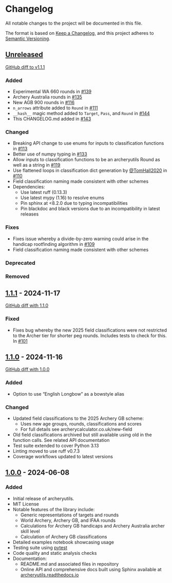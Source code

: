 # Changelog

All notable changes to the project will be documented in this file.

The format is based on [Keep a Changelog](https://keepachangelog.com/en/1.1.0/),
and this project adheres to [Semantic Versioning](https://semver.org/spec/v2.0.0.html).

## [Unreleased](https://github.com/jatkinson1000/archeryutils/compare/v1.1.1...HEAD)

[GitHub diff to v1.1.1](https://github.com/jatkinson1000/archeryutils/compare/v1.1.1...HEAD)

### Added

- Experimental WA 660 rounds in [#139](https://github.com/jatkinson1000/archeryutils/pull/139)
- Archery Australia rounds in [#135](https://github.com/jatkinson1000/archeryutils/pull/135)
- New AGB 900 rounds in [#116](https://github.com/jatkinson1000/archeryutils/pull/116)
- `n_arrows` attribute added to `Round` in [#111](https://github.com/jatkinson1000/archeryutils/pull/111)
- `__hash__` magic method added to `Target`, `Pass`, and `Round` in [#144](https://github.com/jatkinson1000/archeryutils/pull/144)
- This CHANGELOG.md added in [#143](https://github.com/jatkinson1000/archeryutils/pull/143)

### Changed

- Breaking API change to use enums for inputs to classification functions in
  [#113](https://github.com/jatkinson1000/archeryutils/pull/113)
- Better use of numpy typing in [#133](https://github.com/jatkinson1000/archeryutils/pull/133)
- Allow inputs to classification functions to be an archeryutils Round as well as a string
  in [#119](https://github.com/jatkinson1000/archeryutils/pull/119)
- Use flattened loops in classification dict generation by [@TomHall2020](https://github.com/TomHall2020)
  in [#110](https://github.com/jatkinson1000/archeryutils/pull/110)
- Field classification naming made consistent with other schemes
- Dependencies:
  - Use latest ruff (0.13.3)
  - Use latest mypy (1.16) to resolve enums
  - Pin sphinx at <8.2.0 due to typing incompatibilities
  - Pin blackdoc and black versions due to an incompatibility in latest releases

### Fixes

- Fixes issue whereby a divide-by-zero warning could arise in the handicap rootfinding
  algorithm in [#109](https://github.com/jatkinson1000/archeryutils/pull/109)
- Field classification naming made consistent with other schemes

### Deprecated

### Removed


## [1.1.1](https://github.com/jatkinson1000/archeryutils/releases/tag/v1.1.1) - 2024-11-17

[GitHub diff with 1.1.0](https://github.com/jatkinson1000/archeryutils/compare/v1.1.0...v1.1.1)

### Fixed

- Fixes bug whereby the new 2025 field classifications were not restricted to the
  Archer tier for shorter peg rounds. Includes tests to check for this.
  In [#101](https://github.com/jatkinson1000/archeryutils/pull/101)


## [1.1.0](https://github.com/jatkinson1000/archeryutils/releases/tag/v1.1.0) - 2024-11-16

[GitHub diff with 1.0.0](https://github.com/jatkinson1000/archeryutils/compare/v1.0.0...v1.1.0)

### Added

- Option to use “English Longbow” as a bowstyle alias

### Changed

- Updated field classifications to the 2025 Archery GB scheme:
    - Uses new age groups, rounds, classifications and scores
    - For full details see archerycalculator.co.uk/new-field
- Old field classifications archived but still available using old in the function calls.
  See related API documentation
- Test suite extended to cover Python 3.13
- Linting moved to use ruff v0.7.3
- Coverage workflows updated to latest versions


## [1.0.0](https://github.com/jatkinson1000/archeryutils/releases/tag/v1.0.0) - 2024-06-08

### Added

- Initial release of archeryutils.
- MIT License
- Notable features of the library include:
    - Generic representations of targets and rounds
    - World Archery, Archery GB, and IFAA rounds
    - Calculations for Archery GB handicaps and Archery Australia archer skill level
    - Calculation of Archery GB classifications
- Detailed examples notebook showcasing usage
- Testing suite using [pytest](https://docs.pytest.org/en/stable/)
- Code quality and static analysis checks
- Documentation:
  - README.md and associated files in repository
  - Online API and comprehensive docs built using Sphinx available at
    [archeryutils.readthedocs.io](https://archeryutils.readthedocs.io)
